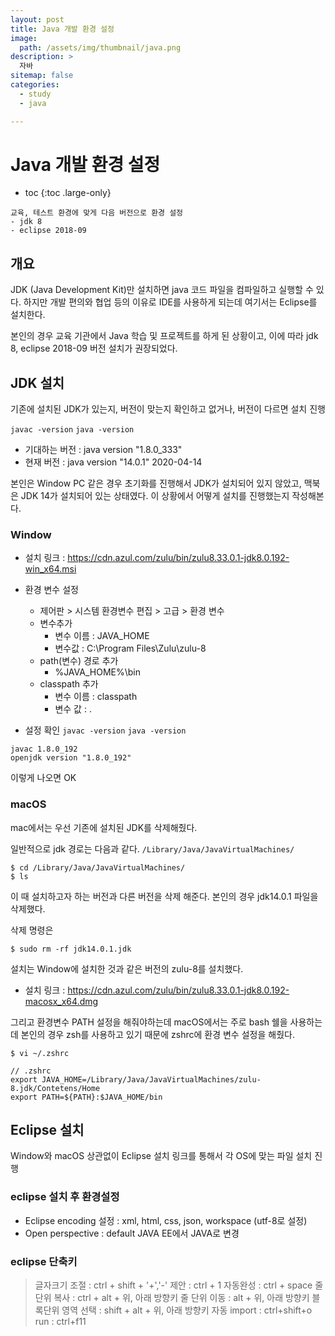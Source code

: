 ```yaml
---
layout: post
title: Java 개발 환경 설정
image:
  path: /assets/img/thumbnail/java.png
description: >
  자바
sitemap: false
categories:
  - study
  - java

---
```

# Java 개발 환경 설정

* toc
{:toc .large-only}

~~~
교육, 테스트 환경에 맞게 다음 버전으로 환경 설정
- jdk 8
- eclipse 2018-09
~~~

## 개요

JDK (Java Development Kit)만 설치하면 java 코드 파일을 컴파일하고 실행할 수 있다. 하지만 개발 편의와 협업 등의 이유로 IDE를 사용하게 되는데 여기서는 Eclipse를 설치한다.

본인의 경우 교육 기관에서 Java 학습 및 프로젝트를 하게 된 상황이고, 이에 따라 jdk 8, eclipse 2018-09 버전 설치가 권장되었다.

## JDK 설치

기존에 설치된 JDK가 있는지, 버전이 맞는지 확인하고
없거나, 버전이 다르면 설치 진행

`javac -version`
`java -version`

* 기대하는 버전 : java version "1.8.0_333"
* 현재 버전 : java version "14.0.1" 2020-04-14

본인은 Window PC 같은 경우 초기화를 진행해서 JDK가 설치되어 있지 않았고, 맥북은 JDK 14가 설치되어 있는 상태였다.
이 상황에서 어떻게 설치를 진행했는지 작성해본다.

### Window

* 설치 링크 : https://cdn.azul.com/zulu/bin/zulu8.33.0.1-jdk8.0.192-win_x64.msi

* 환경 변수 설정
  * 제어판 > 시스템 환경변수 편집 > 고급 > 환경 변수
  * 변수추가
    * 변수 이름 : JAVA_HOME
    * 변수값 : C:\Program Files\Zulu\zulu-8
  * path(변수) 경로 추가
    * %JAVA_HOME%\bin
  * classpath 추가
    * 변수 이름 : classpath
    * 변수 값 : .
* 설정 확인
`javac -version`
`java -version`


```
javac 1.8.0_192
openjdk version "1.8.0_192"
```
이렇게 나오면 OK

### macOS

mac에서는 우선 기존에 설치된 JDK를 삭제해줬다.

일반적으로 jdk 경로는 다음과 같다.
`/Library/Java/JavaVirtualMachines/`

```
$ cd /Library/Java/JavaVirtualMachines/
$ ls
```
이 때 설치하고자 하는 버전과 다른 버전을 삭제 해준다.
본인의 경우 jdk14.0.1 파일을 삭제했다.

삭제 명령은
```
$ sudo rm -rf jdk14.0.1.jdk
```

설치는 Window에 설치한 것과 같은 버전의 zulu-8를 설치했다.
* 설치 링크 : https://cdn.azul.com/zulu/bin/zulu8.33.0.1-jdk8.0.192-macosx_x64.dmg

그리고 환경변수 PATH 설정을 해줘야하는데
macOS에서는 주로 bash 쉘을 사용하는데 본인의 경우 zsh를 사용하고 있기 때문에 zshrc에 환경 변수 설정을 해줬다.

```
$ vi ~/.zshrc
```
```
// .zshrc
export JAVA_HOME=/Library/Java/JavaVirtualMachines/zulu-8.jdk/Contetens/Home
export PATH=${PATH}:$JAVA_HOME/bin
```

## Eclipse 설치

Window와 macOS 상관없이 Eclipse 설치 링크를 통해서 각 OS에 맞는 파일 설치 진행

### eclipse 설치 후 환경설정

* Eclipse encoding 설정 : xml, html, css, json, workspace (utf-8로 설정)
* Open perspective : default JAVA EE에서 JAVA로 변경

### eclipse 단축키

> 글자크기 조절 : ctrl + shift + '+','-'
> 제안 : ctrl + 1
> 자동완성 : ctrl + space
> 줄 단위 복사 : ctrl + alt + 위, 아래 방향키
> 줄 단위 이동 : alt + 위, 아래 방향키
> 블록단위 영역 선택 : shift + alt + 위, 아래 방향키
> 자동 import : ctrl+shift+o
> run : ctrl+f11
